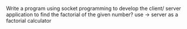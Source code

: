 Write a program using socket programming to develop the client/ server application to find the factorial of the given number?
use -> server as a factorial calculator